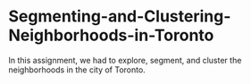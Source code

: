 # Segmenting-and-Clustering-Neighborhoods-in-Toronto
In this assignment, we had to explore, segment, and cluster the neighborhoods in the city of Toronto. 
